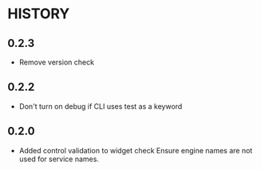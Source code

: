 # HISTORY

## 0.2.3
- Remove version check

## 0.2.2
- Don't turn on debug if CLI uses test as a keyword

## 0.2.0
- Added control validation to widget check
Ensure engine names are not used for service names.
